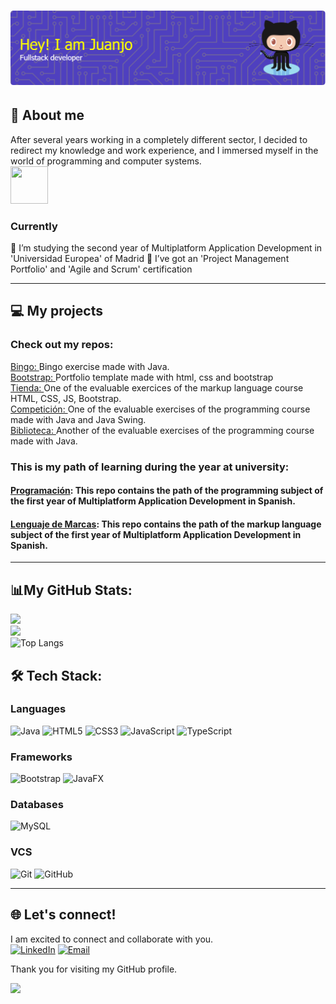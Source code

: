 # ![Header](github-header-image.png)
## 💫 About me 
After several years working in a completely different sector, I decided to redirect my knowledge and work experience, and I immersed myself in the world of programming and computer systems. <br>
 <img src="https://user-images.githubusercontent.com/25181517/192108374-8da61ba1-99ec-41d7-80b8-fb2f7c0a4948.png" width="60" height="60" /><br>

### Currently
🌱 I’m studying the second year of Multiplatform Application Development in 'Universidad Europea' of Madrid
📖 I’ve got an 'Project Management Portfolio' and 'Agile and Scrum' certification

---

## 💻 My projects
### Check out my repos:

[Bingo: ](https://github.com/JuanjoAJ/Bingo)Bingo exercise made with Java.
<br>
[Bootstrap: ](!https://github.com/JuanjoAJ/Lenguaje-de-Marcas/tree/main/T2-HTML/03%20-Bootstrap/05%20-%20Proyecto%20Bootstrap)Portfolio template made with html, css and bootstrap
<br>
[Tienda: ](!https://github.com/JuanjoAJ/Lenguaje-de-Marcas/tree/main/T0%20-%20Evaluables/03-%20Tercera%20Evaluable)One of the evaluable exercices of the markup language course HTML, CSS, JS, Bootstrap.
<br>
[Competición: ](https://github.com/JuanjoAJ/PROGRAMACION/tree/44ae2a6e402d94d4bb5df3569d26883d2cf63e73/Ejercicios%20Evaluables/SegundoTrimestre%20-%20COMPETICI%C3%93N)One of the evaluable exercises of the programming course made with Java and Java Swing.
<br>
[Biblioteca: ](!https://github.com/JuanjoAJ/PROGRAMACION/tree/44ae2a6e402d94d4bb5df3569d26883d2cf63e73/Ejercicios%20Evaluables/TercerTrimestre%20-%20BIBLIOTECA)Another of the evaluable exercises of the programming course made with Java.


### This is my path of learning during the year at university:
#### [Programación](!https://github.com/JuanjoAJ/PROGRAMACION): This repo contains the path of the programming subject of the first year of Multiplatform Application Development in Spanish.
#### [Lenguaje de Marcas](!https://github.com/JuanjoAJ/Lenguaje-de-Marcas): This repo contains the path of the markup language subject of the first year of Multiplatform Application Development in Spanish.
---
## 📊My GitHub Stats:

![](https://github-readme-stats.vercel.app/api?username=JuanjoAJ&theme=default&include_all_commits=true&count_private=true)<br/>
![](https://github-readme-streak-stats.herokuapp.com/?user=JuanjoAJ&theme=default&hide_border=false)<br/>
![Top Langs](https://github-readme-stats.vercel.app/api/top-langs/?username=JuanjoAJ&layout=compact&theme=default)

## 🛠️ Tech Stack:
### Languages
![Java](https://img.shields.io/badge/java-%23ED8B00.svg?style=for-the-badge&logo=openjdk&logoColor=white) ![HTML5](https://img.shields.io/badge/html5-%23E34F26.svg?style=for-the-badge&logo=html5&logoColor=white) ![CSS3](https://img.shields.io/badge/css3-%231572B6.svg?style=for-the-badge&logo=css3&logoColor=white) ![JavaScript](https://img.shields.io/badge/javascript-%23323330.svg?style=for-the-badge&logo=javascript&logoColor=%23F7DF1E)  ![TypeScript](https://img.shields.io/badge/typescript-%23007ACC.svg?style=for-the-badge&logo=typescript&logoColor=white)

### Frameworks
![Bootstrap](https://img.shields.io/badge/bootstrap-%238511FA.svg?style=for-the-badge&logo=bootstrap&logoColor=white) ![JavaFX](https://img.shields.io/badge/javafx-%23FF0000.svg?style=for-the-badge&logo=javafx&logoColor=white)

### Databases
![MySQL](https://img.shields.io/badge/mysql-4479A1.svg?style=for-the-badge&logo=mysql&logoColor=white) 
### VCS
![Git](	https://img.shields.io/badge/GIT-E44C30?style=for-the-badge&logo=git&logoColor=white)
![GitHub](https://img.shields.io/badge/github-%23121011.svg?style=for-the-badge&logo=github&logoColor=white)

---
## 🌐 Let's connect!
I am excited to connect and collaborate with you. <br>
[![LinkedIn](https://img.shields.io/badge/LinkedIn-Juanjo%20Avila%20Jimenez-blue?style=flat&logo=linkedin)](https://www.linkedin.com/in/juan-jose-avila/)
[![Email](https://img.shields.io/badge/Email-juanjoaviladev%40gmail.com-red?style=flat&logo=gmail)](mailto:juanjoaviladev@gmail.com)

Thank you for visiting my GitHub profile.  <br>

[![](https://visitcount.itsvg.in/api?id=JuanjoAJ&icon=0&color=0)](https://visitcount.itsvg.in)
